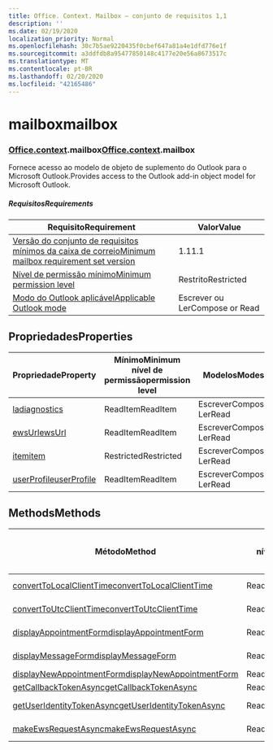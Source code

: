 ```yaml
---
title: Office. Context. Mailbox – conjunto de requisitos 1,1
description: ''
ms.date: 02/19/2020
localization_priority: Normal
ms.openlocfilehash: 30c7b5ae9220435f0cbef647a81a4e1dfd776e1f
ms.sourcegitcommit: a3ddfdb8a95477850148c4177e20e56a8673517c
ms.translationtype: MT
ms.contentlocale: pt-BR
ms.lasthandoff: 02/20/2020
ms.locfileid: "42165486"
---
```

# <a name="mailbox"></a><span data-ttu-id="768c5-102">mailbox</span><span class="sxs-lookup"><span data-stu-id="768c5-102">mailbox</span></span>

### <a name="officecontextmailbox"></a><span data-ttu-id="768c5-103">[Office](office.md)[.context](office.context.md).mailbox</span><span class="sxs-lookup"><span data-stu-id="768c5-103">[Office](office.md)[.context](office.context.md).mailbox</span></span>

<span data-ttu-id="768c5-104">Fornece acesso ao modelo de objeto de suplemento do Outlook para o Microsoft Outlook.</span><span class="sxs-lookup"><span data-stu-id="768c5-104">Provides access to the Outlook add-in object model for Microsoft Outlook.</span></span>

##### <a name="requirements"></a><span data-ttu-id="768c5-105">Requisitos</span><span class="sxs-lookup"><span data-stu-id="768c5-105">Requirements</span></span>

|<span data-ttu-id="768c5-106">Requisito</span><span class="sxs-lookup"><span data-stu-id="768c5-106">Requirement</span></span>| <span data-ttu-id="768c5-107">Valor</span><span class="sxs-lookup"><span data-stu-id="768c5-107">Value</span></span>|
|---|---|
|[<span data-ttu-id="768c5-108">Versão do conjunto de requisitos mínimos da caixa de correio</span><span class="sxs-lookup"><span data-stu-id="768c5-108">Minimum mailbox requirement set version</span></span>](../../requirement-sets/outlook-api-requirement-sets.md)| <span data-ttu-id="768c5-109">1.1</span><span class="sxs-lookup"><span data-stu-id="768c5-109">1.1</span></span>|
|[<span data-ttu-id="768c5-110">Nível de permissão mínimo</span><span class="sxs-lookup"><span data-stu-id="768c5-110">Minimum permission level</span></span>](../../../outlook/understanding-outlook-add-in-permissions.md)| <span data-ttu-id="768c5-111">Restrito</span><span class="sxs-lookup"><span data-stu-id="768c5-111">Restricted</span></span>|
|[<span data-ttu-id="768c5-112">Modo do Outlook aplicável</span><span class="sxs-lookup"><span data-stu-id="768c5-112">Applicable Outlook mode</span></span>](../../../outlook/outlook-add-ins-overview.md#extension-points)| <span data-ttu-id="768c5-113">Escrever ou Ler</span><span class="sxs-lookup"><span data-stu-id="768c5-113">Compose or Read</span></span>|

## <a name="properties"></a><span data-ttu-id="768c5-114">Propriedades</span><span class="sxs-lookup"><span data-stu-id="768c5-114">Properties</span></span>

| <span data-ttu-id="768c5-115">Propriedade</span><span class="sxs-lookup"><span data-stu-id="768c5-115">Property</span></span> | <span data-ttu-id="768c5-116">Mínimo</span><span class="sxs-lookup"><span data-stu-id="768c5-116">Minimum</span></span><br><span data-ttu-id="768c5-117">nível de permissão</span><span class="sxs-lookup"><span data-stu-id="768c5-117">permission level</span></span> | <span data-ttu-id="768c5-118">Modelos</span><span class="sxs-lookup"><span data-stu-id="768c5-118">Modes</span></span> | <span data-ttu-id="768c5-119">Tipo de retorno</span><span class="sxs-lookup"><span data-stu-id="768c5-119">Return type</span></span> | <span data-ttu-id="768c5-120">Mínimo</span><span class="sxs-lookup"><span data-stu-id="768c5-120">Minimum</span></span><br><span data-ttu-id="768c5-121">conjunto de requisitos</span><span class="sxs-lookup"><span data-stu-id="768c5-121">requirement set</span></span> |
|---|---|---|---|:---:|
| [<span data-ttu-id="768c5-122">la</span><span class="sxs-lookup"><span data-stu-id="768c5-122">diagnostics</span></span>](/javascript/api/outlook/office.mailbox?view=outlook-js-1.1#diagnostics) | <span data-ttu-id="768c5-123">ReadItem</span><span class="sxs-lookup"><span data-stu-id="768c5-123">ReadItem</span></span> | <span data-ttu-id="768c5-124">Escrever</span><span class="sxs-lookup"><span data-stu-id="768c5-124">Compose</span></span><br><span data-ttu-id="768c5-125">Ler</span><span class="sxs-lookup"><span data-stu-id="768c5-125">Read</span></span> | [<span data-ttu-id="768c5-126">La</span><span class="sxs-lookup"><span data-stu-id="768c5-126">Diagnostics</span></span>](/javascript/api/outlook/office.diagnostics?view=outlook-js-1.1) | [<span data-ttu-id="768c5-127">1.1</span><span class="sxs-lookup"><span data-stu-id="768c5-127">1.1</span></span>](../requirement-set-1.1/outlook-requirement-set-1.1.md) |
| [<span data-ttu-id="768c5-128">ewsUrl</span><span class="sxs-lookup"><span data-stu-id="768c5-128">ewsUrl</span></span>](/javascript/api/outlook/office.mailbox?view=outlook-js-1.1#ewsurl) | <span data-ttu-id="768c5-129">ReadItem</span><span class="sxs-lookup"><span data-stu-id="768c5-129">ReadItem</span></span> | <span data-ttu-id="768c5-130">Escrever</span><span class="sxs-lookup"><span data-stu-id="768c5-130">Compose</span></span><br><span data-ttu-id="768c5-131">Ler</span><span class="sxs-lookup"><span data-stu-id="768c5-131">Read</span></span> | <span data-ttu-id="768c5-132">String</span><span class="sxs-lookup"><span data-stu-id="768c5-132">String</span></span> | [<span data-ttu-id="768c5-133">1.1</span><span class="sxs-lookup"><span data-stu-id="768c5-133">1.1</span></span>](../requirement-set-1.1/outlook-requirement-set-1.1.md) |
| [<span data-ttu-id="768c5-134">item</span><span class="sxs-lookup"><span data-stu-id="768c5-134">item</span></span>](office.context.mailbox.item.md) | <span data-ttu-id="768c5-135">Restricted</span><span class="sxs-lookup"><span data-stu-id="768c5-135">Restricted</span></span> | <span data-ttu-id="768c5-136">Escrever</span><span class="sxs-lookup"><span data-stu-id="768c5-136">Compose</span></span><br><span data-ttu-id="768c5-137">Ler</span><span class="sxs-lookup"><span data-stu-id="768c5-137">Read</span></span> | [<span data-ttu-id="768c5-138">Item</span><span class="sxs-lookup"><span data-stu-id="768c5-138">Item</span></span>](/javascript/api/outlook/office.item?view=outlook-js-1.1) | [<span data-ttu-id="768c5-139">1.1</span><span class="sxs-lookup"><span data-stu-id="768c5-139">1.1</span></span>](../requirement-set-1.1/outlook-requirement-set-1.1.md) |
| [<span data-ttu-id="768c5-140">userProfile</span><span class="sxs-lookup"><span data-stu-id="768c5-140">userProfile</span></span>](/javascript/api/outlook/office.mailbox?view=outlook-js-1.1#userprofile) | <span data-ttu-id="768c5-141">ReadItem</span><span class="sxs-lookup"><span data-stu-id="768c5-141">ReadItem</span></span> | <span data-ttu-id="768c5-142">Escrever</span><span class="sxs-lookup"><span data-stu-id="768c5-142">Compose</span></span><br><span data-ttu-id="768c5-143">Ler</span><span class="sxs-lookup"><span data-stu-id="768c5-143">Read</span></span> | [<span data-ttu-id="768c5-144">UserProfile</span><span class="sxs-lookup"><span data-stu-id="768c5-144">UserProfile</span></span>](/javascript/api/outlook/office.userprofile?view=outlook-js-1.1) | [<span data-ttu-id="768c5-145">1.1</span><span class="sxs-lookup"><span data-stu-id="768c5-145">1.1</span></span>](../requirement-set-1.1/outlook-requirement-set-1.1.md) |

## <a name="methods"></a><span data-ttu-id="768c5-146">Methods</span><span class="sxs-lookup"><span data-stu-id="768c5-146">Methods</span></span>

| <span data-ttu-id="768c5-147">Método</span><span class="sxs-lookup"><span data-stu-id="768c5-147">Method</span></span> | <span data-ttu-id="768c5-148">Mínimo</span><span class="sxs-lookup"><span data-stu-id="768c5-148">Minimum</span></span><br><span data-ttu-id="768c5-149">nível de permissão</span><span class="sxs-lookup"><span data-stu-id="768c5-149">permission level</span></span> | <span data-ttu-id="768c5-150">Modelos</span><span class="sxs-lookup"><span data-stu-id="768c5-150">Modes</span></span> | <span data-ttu-id="768c5-151">Mínimo</span><span class="sxs-lookup"><span data-stu-id="768c5-151">Minimum</span></span><br><span data-ttu-id="768c5-152">conjunto de requisitos</span><span class="sxs-lookup"><span data-stu-id="768c5-152">requirement set</span></span> |
|---|---|---|:---:|
| [<span data-ttu-id="768c5-153">convertToLocalClientTime</span><span class="sxs-lookup"><span data-stu-id="768c5-153">convertToLocalClientTime</span></span>](/javascript/api/outlook/office.mailbox?view=outlook-js-1.1#converttolocalclienttime-timevalue-) | <span data-ttu-id="768c5-154">ReadItem</span><span class="sxs-lookup"><span data-stu-id="768c5-154">ReadItem</span></span> | <span data-ttu-id="768c5-155">Escrever</span><span class="sxs-lookup"><span data-stu-id="768c5-155">Compose</span></span><br><span data-ttu-id="768c5-156">Ler</span><span class="sxs-lookup"><span data-stu-id="768c5-156">Read</span></span> | [<span data-ttu-id="768c5-157">1.1</span><span class="sxs-lookup"><span data-stu-id="768c5-157">1.1</span></span>](../requirement-set-1.1/outlook-requirement-set-1.1.md) |
| [<span data-ttu-id="768c5-158">convertToUtcClientTime</span><span class="sxs-lookup"><span data-stu-id="768c5-158">convertToUtcClientTime</span></span>](/javascript/api/outlook/office.mailbox?view=outlook-js-1.1#converttoutcclienttime-input-) | <span data-ttu-id="768c5-159">ReadItem</span><span class="sxs-lookup"><span data-stu-id="768c5-159">ReadItem</span></span> | <span data-ttu-id="768c5-160">Escrever</span><span class="sxs-lookup"><span data-stu-id="768c5-160">Compose</span></span><br><span data-ttu-id="768c5-161">Ler</span><span class="sxs-lookup"><span data-stu-id="768c5-161">Read</span></span> | [<span data-ttu-id="768c5-162">1.1</span><span class="sxs-lookup"><span data-stu-id="768c5-162">1.1</span></span>](../requirement-set-1.1/outlook-requirement-set-1.1.md) |
| [<span data-ttu-id="768c5-163">displayAppointmentForm</span><span class="sxs-lookup"><span data-stu-id="768c5-163">displayAppointmentForm</span></span>](/javascript/api/outlook/office.mailbox?view=outlook-js-1.1#displayappointmentform-itemid-) | <span data-ttu-id="768c5-164">ReadItem</span><span class="sxs-lookup"><span data-stu-id="768c5-164">ReadItem</span></span> | <span data-ttu-id="768c5-165">Escrever</span><span class="sxs-lookup"><span data-stu-id="768c5-165">Compose</span></span><br><span data-ttu-id="768c5-166">Ler</span><span class="sxs-lookup"><span data-stu-id="768c5-166">Read</span></span> | [<span data-ttu-id="768c5-167">1.1</span><span class="sxs-lookup"><span data-stu-id="768c5-167">1.1</span></span>](../requirement-set-1.1/outlook-requirement-set-1.1.md) |
| [<span data-ttu-id="768c5-168">displayMessageForm</span><span class="sxs-lookup"><span data-stu-id="768c5-168">displayMessageForm</span></span>](/javascript/api/outlook/office.mailbox?view=outlook-js-1.1#displaymessageform-itemid-) | <span data-ttu-id="768c5-169">ReadItem</span><span class="sxs-lookup"><span data-stu-id="768c5-169">ReadItem</span></span> | <span data-ttu-id="768c5-170">Escrever</span><span class="sxs-lookup"><span data-stu-id="768c5-170">Compose</span></span><br><span data-ttu-id="768c5-171">Ler</span><span class="sxs-lookup"><span data-stu-id="768c5-171">Read</span></span> | [<span data-ttu-id="768c5-172">1.1</span><span class="sxs-lookup"><span data-stu-id="768c5-172">1.1</span></span>](../requirement-set-1.1/outlook-requirement-set-1.1.md) |
| [<span data-ttu-id="768c5-173">displayNewAppointmentForm</span><span class="sxs-lookup"><span data-stu-id="768c5-173">displayNewAppointmentForm</span></span>](/javascript/api/outlook/office.mailbox?view=outlook-js-1.1#displaynewappointmentform-parameters-) | <span data-ttu-id="768c5-174">ReadItem</span><span class="sxs-lookup"><span data-stu-id="768c5-174">ReadItem</span></span> | <span data-ttu-id="768c5-175">Ler</span><span class="sxs-lookup"><span data-stu-id="768c5-175">Read</span></span> | [<span data-ttu-id="768c5-176">1.1</span><span class="sxs-lookup"><span data-stu-id="768c5-176">1.1</span></span>](../requirement-set-1.1/outlook-requirement-set-1.1.md) |
| [<span data-ttu-id="768c5-177">getCallbackTokenAsync</span><span class="sxs-lookup"><span data-stu-id="768c5-177">getCallbackTokenAsync</span></span>](/javascript/api/outlook/office.mailbox?view=outlook-js-1.1#getcallbacktokenasync-callback--usercontext-) | <span data-ttu-id="768c5-178">ReadItem</span><span class="sxs-lookup"><span data-stu-id="768c5-178">ReadItem</span></span> | <span data-ttu-id="768c5-179">Ler</span><span class="sxs-lookup"><span data-stu-id="768c5-179">Read</span></span> | [<span data-ttu-id="768c5-180">1.1</span><span class="sxs-lookup"><span data-stu-id="768c5-180">1.1</span></span>](../requirement-set-1.1/outlook-requirement-set-1.1.md) |
| [<span data-ttu-id="768c5-181">getUserIdentityTokenAsync</span><span class="sxs-lookup"><span data-stu-id="768c5-181">getUserIdentityTokenAsync</span></span>](/javascript/api/outlook/office.mailbox?view=outlook-js-1.1#getuseridentitytokenasync-callback--usercontext-) | <span data-ttu-id="768c5-182">ReadItem</span><span class="sxs-lookup"><span data-stu-id="768c5-182">ReadItem</span></span> | <span data-ttu-id="768c5-183">Escrever</span><span class="sxs-lookup"><span data-stu-id="768c5-183">Compose</span></span><br><span data-ttu-id="768c5-184">Ler</span><span class="sxs-lookup"><span data-stu-id="768c5-184">Read</span></span> | [<span data-ttu-id="768c5-185">1.1</span><span class="sxs-lookup"><span data-stu-id="768c5-185">1.1</span></span>](../requirement-set-1.1/outlook-requirement-set-1.1.md) |
| [<span data-ttu-id="768c5-186">makeEwsRequestAsync</span><span class="sxs-lookup"><span data-stu-id="768c5-186">makeEwsRequestAsync</span></span>](/javascript/api/outlook/office.mailbox?view=outlook-js-1.1#makeewsrequestasync-data--callback--usercontext-) | <span data-ttu-id="768c5-187">ReadWriteMailbox</span><span class="sxs-lookup"><span data-stu-id="768c5-187">ReadWriteMailbox</span></span> | <span data-ttu-id="768c5-188">Escrever</span><span class="sxs-lookup"><span data-stu-id="768c5-188">Compose</span></span><br><span data-ttu-id="768c5-189">Ler</span><span class="sxs-lookup"><span data-stu-id="768c5-189">Read</span></span> | [<span data-ttu-id="768c5-190">1.1</span><span class="sxs-lookup"><span data-stu-id="768c5-190">1.1</span></span>](../requirement-set-1.1/outlook-requirement-set-1.1.md) |
